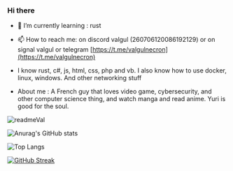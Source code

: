 ### Hi there


- 🌱 I’m currently learning : rust
- 📫 How to reach me: on discord valgul (260706120086192129) or on signal valgul or telegram [https://t.me/valgulnecron](https://t.me/valgulnecron)
- I know rust, c#, js, html, css, php and vb. I also know how to use docker, linux, windows. And other networking stuff

- About me : 
A French guy that loves video game, cybersecurity, and other computer science thing, and watch manga and read anime. Yuri is good for the soul.

![readmeVal](https://counter.valgul.moe/get/@readmeValgul?theme=rule34)


![Anurag's GitHub stats](https://github-readme-stats.vercel.app/api?username=valgulnecron&show_icons=true&count_private=true&border_radius=50&bg_color=1e1e2e&text_color=cdd6f4&icon_color=cba6f7&title_color=94e2d5)

![Top Langs](https://github-readme-stats.vercel.app/api/top-langs/?username=valgulnecron&layout=pie&border_radius=50&bg_color=1e1e2e&text_color=cdd6f4&icon_color=cba6f7&title_color=94e2d5&size_weight=1&count_weight=0.2&langs_count=10)

[![GitHub Streak](https://streak-stats.demolab.com?user=valgulnecron&theme=merko&border_radius=50&background=1E1E2E&border=F5E0DC&stroke=F5E0DC&ring=94E2D5&fire=F5C2E7&currStreakNum=CBA6F7&sideNums=94E2D5&currStreakLabel=CDD6F4&dates=CDD6F4&sideLabels=CDD6F4)](https://git.io/streak-stats)





